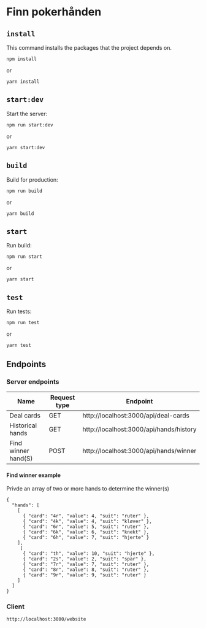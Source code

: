# Finn pokerhånden

## `install`

This command installs the packages that the project depends on.

```
npm install
```

or

```
yarn install
```

## `start:dev`

Start the server:

```
npm run start:dev
```

or

```
yarn start:dev
```

## `build`

Build for production:

```
npm run build
```

or

```
yarn build
```

## `start`

Run build:

```
npm run start
```

or

```
yarn start
```

## `test`

Run tests:

```
npm run test
```

or

```
yarn test
```

## Endpoints

### Server endpoints

| Name                | Request type | Endpoint                                |
| ------------------- | ------------ | --------------------------------------- |
| Deal cards          | GET          | http://localhost:3000/api/deal-cards    |
| Historical hands    | GET          | http://localhost:3000/api/hands/history |
| Find winner hand(S) | POST         | http://localhost:3000/api/hands/winner  |

#### Find winner example

Privde an array of two or more hands to determine the winner(s)

```
{
  "hands": [
    [
      { "card": "4r", "value": 4, "suit": "ruter" },
      { "card": "4k", "value": 4, "suit": "kløver" },
      { "card": "6r", "value": 5, "suit": "ruter" },
      { "card": "6k", "value": 6, "suit": "knekt" },
      { "card": "6h", "value": 7, "suit": "hjerte" }
    ],
     [
      { "card": "th", "value": 10, "suit": "hjerte" },
      { "card": "2s", "value": 2, "suit": "spar" },
      { "card": "7r", "value": 7, "suit": "ruter" },
      { "card": "8r", "value": 8, "suit": "ruter" },
      { "card": "9r", "value": 9, "suit": "ruter" }
    ]
  ]
}
```

### Client

```
http://localhost:3000/website
```
